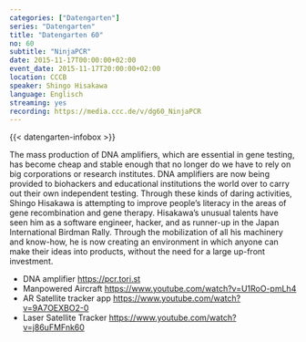 ```yaml
---
categories: ["Datengarten"]
series: "Datengarten"
title: "Datengarten 60"
no: 60
subtitle: "NinjaPCR"
date: 2015-11-17T00:00:00+02:00
event_date: 2015-11-17T20:00:00+02:00
location: CCCB
speaker: Shingo Hisakawa
language: Englisch
streaming: yes
recording: https://media.ccc.de/v/dg60_NinjaPCR
---
```

{{< datengarten-infobox >}}

The mass production of DNA amplifiers, which are essential in gene
testing, has become cheap and stable enough that no longer do we have to
rely on big corporations or research institutes. DNA amplifiers are now
being provided to biohackers and educational institutions the world over
to carry out their own independent testing. Through these kinds of
daring activities, Shingo Hisakawa is attempting to improve people’s
literacy in the areas of gene recombination and gene therapy. Hisakawa’s
unusual talents have seen him as a software engineer, hacker, and as
runner-up in the Japan International Birdman Rally. Through the
mobilization of all his machinery and know-how, he is now creating an
environment in which anyone can make their ideas into products, without
the need for a large up-front investment.

-   DNA amplifier <https://pcr.tori.st>
-   Manpowered Aircraft <https://www.youtube.com/watch?v=U1RoO-pmLh4>
-   AR Satellite tracker app <https://www.youtube.com/watch?v=9A7OEXBO2-0>
-   Laser Satellite Tracker <https://www.youtube.com/watch?v=j86uFMFnk60>

